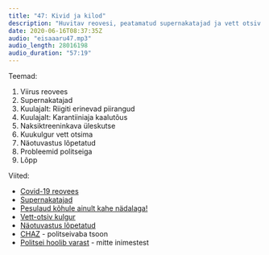 ```yaml
---
title: "47: Kivid ja kilod"
description: "Huvitav reovesi, peatamatud supernakatajad ja vett otsiv kulgur."
date: 2020-06-16T08:37:35Z
audio: "eisaaaru47.mp3"
audio_length: 28016198
audio_duration: "57:19"
---
```

Teemad:

  1. Viirus reovees
  2. Supernakatajad
  3. Kuulajalt: Riigiti erinevad piirangud
  4. Kuulajalt: Karantiiniaja kaalutõus
  5. Naksiktreeninkava üleskutse
  6. Kuukulgur vett otsima
  7. Näotuvastus lõpetatud
  8. Probleemid politseiga
  9. Lõpp

Viited:

*   [Covid-19 reovees](https://www.theverge.com/21283825/sewer-systems-coronavirus-seawge-data-warning-signs-cities)
*   [Supernakatajad](https://arstechnica.com/science/2020/06/just-10-20-of-covid-19-cases-behind-80-of-transmission-studies-suggest/)
*   [Pesulaud kõhule ainult kahe nädalaga!](https://www.youtube.com/watch?v=2pLT-olgUJs)
*   [Vett-otsiv kulgur](https://www.theverge.com/21287806/nasa-astrobotic-viper-water-moon-rover)
*   [Näotuvastus lõpetatud](https://www.theverge.com/2020/6/8/21284683/ibm-no-longer-general-purpose-facial-recognition-analysis-softwareˇ)
*   [CHAZ](https://www.bbc.co.uk/news/world-us-canada-53017776) - politseivaba tsoon
*   [Politsei hoolib varast](https://theintercept.com/2020/06/14/chicago-police-black-lives-matter-protesters/?utm_medium=social&utm_campaign=theintercept&utm_source=twitter) - mitte inimestest
